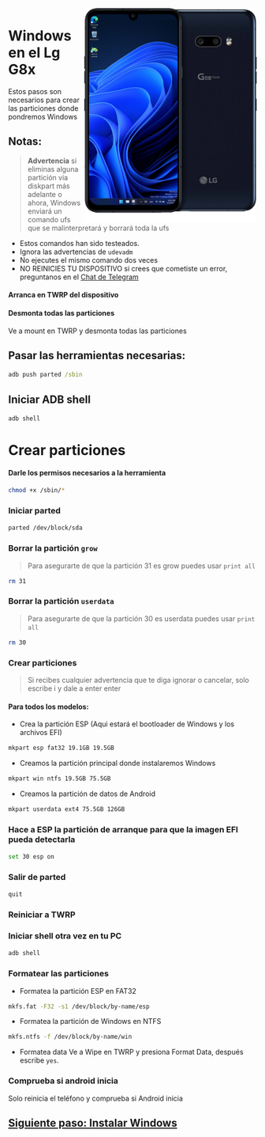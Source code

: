  <img align="right" src="https://github.com/Icesito68/Port-Windows-11-Lg-G8x/blob/main/mh2lm.png" width="350" alt="Windows 11 Running On A Lg G8x">


# Windows en el Lg G8x

Estos pasos son necesarios para crear las particiones donde pondremos Windows

## Notas:
> **Advertencia** si eliminas alguna partición via diskpart más adelante o ahora, Windows enviará un comando ufs que se malinterpretará y borrará toda la ufs
- Estos comandos han sido testeados.
- Ignora las advertencias de `udevadm`
- No ejecutes el mismo comando dos veces
- NO REINICIES TU DISPOSITIVO si crees que cometiste un error, preguntanos en el [Chat de Telegram](https://t.me/joinchat/MNjTmBqHIokjweeN0SpoyA)

#### Arranca en TWRP del dispositivo


#### Desmonta todas las particiones
Ve a mount en TWRP y desmonta todas las particiones

## Pasar las herramientas necesarias:
```cmd
adb push parted /sbin
```

## Iniciar ADB shell
```cmd
adb shell
```

# Crear particiones
#### Darle los permisos necesarios a la herramienta
```sh
chmod +x /sbin/*
```


### Iniciar parted
```sh
parted /dev/block/sda
```

### Borrar la partición `grow` 
>Para asegurarte de que la partición 31 es grow puedes usar
>  `print all`
```sh
rm 31
```

### Borrar la partición `userdata` 
>Para asegurarte de que la partición 30 es userdata puedes usar
>  `print all`
```sh
rm 30
```

### Crear particiones
> Si recibes cualquier advertencia que te diga ignorar o cancelar, solo escribe i y dale a enter enter

#### Para todos los modelos:

- Crea la partición ESP (Aqui estará el bootloader de Windows y los archivos EFI)
```sh
mkpart esp fat32 19.1GB 19.5GB
```

- Creamos la partición principal donde instalaremos Windows
```sh
mkpart win ntfs 19.5GB 75.5GB
```

- Creamos la partición de datos de Android
```sh
mkpart userdata ext4 75.5GB 126GB
```


### Hace a ESP la partición de arranque para que la imagen EFI pueda detectarla
```sh
set 30 esp on
```

### Salir de parted
```sh
quit
```

### Reiniciar a TWRP

### Iniciar shell otra vez en tu PC
```cmd
adb shell
```

### Formatear las particiones
-  Formatea la partición ESP en FAT32
```sh
mkfs.fat -F32 -s1 /dev/block/by-name/esp
```

-  Formatea la partición de Windows en NTFS
```sh
mkfs.ntfs -f /dev/block/by-name/win
```

- Formatea data
Ve a Wipe en TWRP y presiona Format Data, 
después escribe `yes`.

### Comprueba si android inicia
Solo reinicia el teléfono y comprueba si Android inicia


## [Siguiente paso: Instalar Windows](https://github.com/Icesito68/Port-Windows-11-Lg-G8x/blob/main/guide/Espa%C3%B1ol/2-instalacion-es.md)
